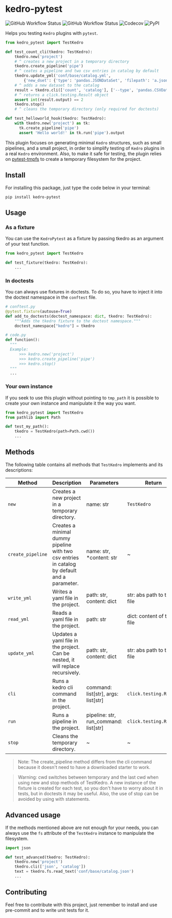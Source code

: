 # kedro-pytest
![GitHub Workflow Status](https://img.shields.io/github/workflow/status/projetaai/kedro-pytest/Build)
![GitHub Workflow Status](https://img.shields.io/github/workflow/status/projetaai/kedro-pytest/Release?label=release)
![Codecov](https://img.shields.io/codecov/c/gh/projetaai/kedro-pytest)
![PyPI](https://img.shields.io/pypi/v/kedro-pytest)

Helps you testing `Kedro` plugins with `pytest`.

```python
from kedro_pytest import TestKedro

def test_count_cli(tkedro: TestKedro):
    tkedro.new('project')
    # ^ creates a new project in a temporary directory
    tkedro.create_pipeline('pipe')
    # ^ ceates a pipeline and two csv entries in catalog by default
    tkedro.update_yml('conf/base/catalog.yml',
        {'new_dset': {'type': 'pandas.JSONDataSet', 'filepath': 'a.json'}})
    # ^ adds a new dataset to the catalog
    result = tkedro.cli(['count', 'catalog'], ['--type', 'pandas.CSVDataSet'])
    # ^ returns a click.testing.Result object
    assert int(result.output) == 2
    tkedro.stop()
    # ^ cleans the temporary directory (only required for doctests)

def test_helloworld_hook(tkedro: TestKedro):
    with tkedro.new('project') as tk:
      tk.create_pipeline('pipe')
      assert 'Hello world!' in tk.run('pipe').output
```

This plugin focuses on generating minimal `Kedro` structures, such as small
pipelines, and a small project, in order to simplify testing of `Kedro` plugins
in a real `Kedro` environment. Also, to make it safe for testing, the plugin
relies on [pytest-tmpfs](https://github.com/nickolasrm/pytest-tmpfs) to create a temporary filesystem for the project.

## Install

For installing this package, just type the code below in your terminal: 

```
pip install kedro-pytest
```

## Usage

### As a fixture

You can use the `KedroPytest` as a fixture by passing tkedro as an argument of your test function.

```python
from kedro_pytest import TestKedro

def test_fixture(tkedro: TestKedro):
    ...
```

### In doctests

You can always use fixtures in doctests. To do so, you have to inject it into
the doctest namespace in the `conftest` file.

```python
# conftest.py
@pytest.fixture(autouse=True)
def add_to_doctests(doctest_namespace: dict, tkedro: TestKedro):
    """Adds the tkedro fixture to the doctest namespace."""
    doctest_namespace["kedro"] = tkedro

# code.py
def function():
  """
  Example:
      >>> kedro.new('project')
      >>> kedro.create_pipeline('pipe')
      >>> kedro.stop()
  """
  ...
```

### Your own instance

If you seek to use this plugin without pointing to `tmp_path` it is possible to create your own instance and manipulate it the way you want.

```python
from kedro_pytest import TestKedro
from pathlib import Path

def test_my_path():
    tkedro = TestKedro(path=Path.cwd())
    ...
```

## Methods

The following table contains all methods that `TestKedro` implements and its descriptions:

| Method | Description | Parameters | Return |
|---|---|---|---|
| `new` | Creates a new project in a temporary directory. | name: str | `TestKedro` |
| `create_pipeline` | Creates a minimal dummy pipeline with two csv entries in catalog by default and a parameter. | name: str, *content: str | ~ |
| `write_yml` | Writes a yaml file in the project. | path: str, content: dict | str: abs path to the file |
| `read_yml` | Reads a yaml file in the project. | path: str | dict: content of the file |
| `update_yml` | Updates a yaml file in the project. Can be nested, it will replace recursively. | path: str, content: dict | str: abs path to the file |
| `cli` | Runs a kedro cli command in the project. | command: list[str], args: list[str] | `click.testing.Result` |
| `run` | Runs a pipeline in the project. | pipeline: str, run_command: list[str] | `click.testing.Result` |
| `stop` | Cleans the temporary directory. | ~ | ~ |

> Note: The create_pipeline method differs from the cli command because it doesn't need to have a downloaded starter to work.

> Warning: cwd switches between temporary and the last cwd when using new and stop methods of TestKedro. A new instance of the fixture is created for each test, so you don't have to worry about it in tests, but in doctests it may be useful. Also, the use of stop can be avoided by using with statements.

## Advanced usage

If the methods mentioned above are not enough for your needs, you can always use the `fs` attribute of the `TestKedro` instance to manipulate the filesystem.

```python
import json

def test_advanced(tkedro: TestKedro):
    tkedro.new('project')
    tkedro.cli(['json', 'catalog'])
    text = tkedro.fs.read_text('conf/base/catalog.json')
    ...
```

## Contributing

Feel free to contribute with this project, just remember to install and use pre-commit and to write unit tests for it.


